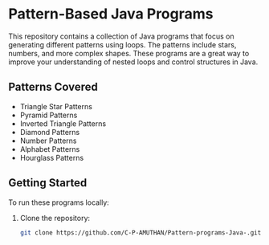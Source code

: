 # Pattern-Based Java Programs

This repository contains a collection of Java programs that focus on generating different patterns using loops. The patterns include stars, numbers, and more complex shapes. These programs are a great way to improve your understanding of nested loops and control structures in Java.

## Patterns Covered

- Triangle Star Patterns
- Pyramid Patterns
- Inverted Triangle Patterns
- Diamond Patterns
- Number Patterns
- Alphabet Patterns
- Hourglass Patterns

## Getting Started

To run these programs locally:
1. Clone the repository:
   ```bash
   git clone https://github.com/C-P-AMUTHAN/Pattern-programs-Java-.git
